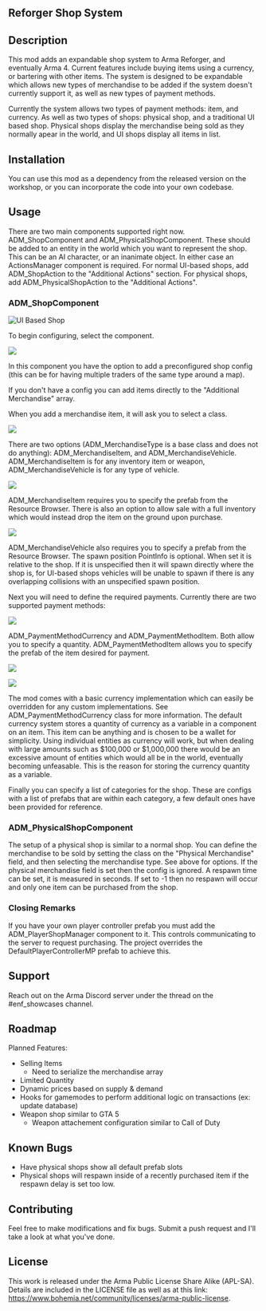 ## Reforger Shop System

## Description
This mod adds an expandable shop system to Arma Reforger, and eventually Arma 4. Current features include buying items using a currency, or bartering with other items. The system is designed to be expandable which allows new types of merchandise to be added if the system doesn't currently support it, as well as new types of payment methods. 

Currently the system allows two types of payment methods: item, and currency. As well as two types of shops: physical shop, and a traditional UI based shop. Physical shops display the merchandise being sold as they normally apear in the world, and UI shops display all items in list.

## Installation
You can use this mod as a dependency from the released version on the workshop, or you can incorporate the code into your own codebase.

## Usage
There are two main components supported right now. ADM_ShopComponent and ADM_PhysicalShopComponent. These should be added to an entity in the world which you want to represent the shop. This can be an AI character, or an inanimate object. In either case an ActionsManager component is required. For normal UI-based shops, add ADM_ShopAction to the "Additional Actions" section. For physical shops, add ADM_PhysicalShopAction to the "Additional Actions".

### ADM_ShopComponent
![UI Based Shop](https://i.imgur.com/qAC1fED.png)

To begin configuring, select the component.

![](https://i.imgur.com/lz0exBV.png)

In this component you have the option to add a preconfigured shop config (this can be for having multiple traders of the same type around a map).

If you don't have a config you can add items directly to the "Additional Merchandise" array.

When you add a merchandise item, it will ask you to select a class.

![](https://i.imgur.com/WmjHUpz.png)

There are two options (ADM_MerchandiseType is a base class and does not do anything): ADM_MerchandiseItem, and ADM_MerchandiseVehicle. ADM_MerchandiseItem is for any inventory item or weapon, ADM_MerchandiseVehicle is for any type of vehicle. 

![](https://i.imgur.com/PFEWptM.png)

ADM_MerchandiseItem requires you to specify the prefab from the Resource Browser. There is also an option to allow sale with a full inventory which would instead drop the item on the ground upon purchase.

![](https://i.imgur.com/sN69lTs.png)

ADM_MerchandiseVehicle also requires you to specify a prefab from the Resource Browser. The spawn position PointInfo is optional. When set it is relative to the shop. If it is unspecified then it will spawn directly where the shop is, for UI-based shops vehicles will be unable to spawn if there is any overlapping collisions with an unspecified spawn position.

Next you will need to define the required payments. Currently there are two supported payment methods:

![](https://i.imgur.com/4MboLFb.png)

ADM_PaymentMethodCurrency and ADM_PaymentMethodItem. Both allow you to specify a quantity. ADM_PaymentMethodItem allows you to specify the prefab of the item desired for payment.

![](https://i.imgur.com/XF5383G.png)

![](https://i.imgur.com/Fidfbns.png)

The mod comes with a basic currency implementation which can easily be overridden for any custom implementations. See ADM_PaymentMethodCurrency class for more information. The default currency system stores a quantity of currency as a variable in a component on an item. This item can be anything and is chosen to be a wallet for simplicity. Using individual entities as currency will work, but when dealing with large amounts such as $100,000 or $1,000,000 there would be an excessive amount of entities which would all be in the world, eventually becoming unfeasable. This is the reason for storing the currency quantity as a variable.

Finally you can specify a list of categories for the shop. These are configs with a list of prefabs that are within each category, a few default ones have been provided for reference.

### ADM_PhysicalShopComponent
The setup of a physical shop is similar to a normal shop. You can define the merchandise to be sold by setting the class on the "Physical Merchandise" field, and then selecting the merchandise type. See above for options. If the physical merchandise field is set then the config is ignored. A respawn time can be set, it is measured in seconds. If set to -1 then no respawn will occur and only one item can be purchased from the shop.

### Closing Remarks
If you have your own player controller prefab you must add the ADM_PlayerShopManager component to it. This controls communicating to the server to request purchasing. The project overrides the DefaultPlayerControllerMP prefab to achieve this.

## Support
Reach out on the Arma Discord server under the thread on the #enf_showcases channel.

## Roadmap
Planned Features:
 - Selling Items
   - Need to serialize the merchandise array
 - Limited Quantity
 - Dynamic prices based on supply & demand
 - Hooks for gamemodes to perform additional logic on transactions (ex: update database)
 - Weapon shop similar to GTA 5
   - Weapon attachement configuration similar to Call of Duty

## Known Bugs
 - Have physical shops show all default prefab slots
 - Physical shops will respawn inside of a recently purchased item if the respawn delay is set too low.

## Contributing
Feel free to make modifications and fix bugs. Submit a push request and I'll take a look at what you've done.

## License
This work is released under the Arma Public License Share Alike (APL-SA). Details are included in the LICENSE file as well as at this link: https://www.bohemia.net/community/licenses/arma-public-license.